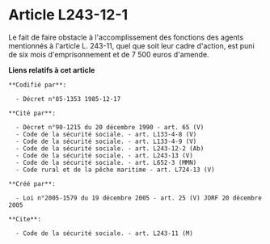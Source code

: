 # Article L243-12-1

Le fait de faire obstacle à l'accomplissement des fonctions des agents mentionnés à l'article L. 243-11, quel que soit leur
cadre d'action, est puni de six mois d'emprisonnement et de 7 500 euros d'amende.

**Liens relatifs à cet article**

	**Codifié par**:

	  - Décret n°85-1353 1985-12-17

	**Cité par**:

	  - Décret n°90-1215 du 20 décembre 1990 - art. 65 (V)
	  - Code de la sécurité sociale. - art. L133-4-8 (V)
	  - Code de la sécurité sociale. - art. L133-4-9 (V)
	  - Code de la sécurité sociale. - art. L243-12-2 (Ab)
	  - Code de la sécurité sociale. - art. L243-13 (V)
	  - Code de la sécurité sociale. - art. L652-3 (MMN)
	  - Code rural et de la pêche maritime - art. L724-13 (V)

	**Créé par**:

	  - Loi n°2005-1579 du 19 décembre 2005 - art. 25 (V) JORF 20 décembre 2005

	**Cite**:

	  - Code de la sécurité sociale. - art. L243-11 (M)
